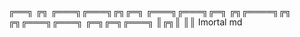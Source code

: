 ╔══╗ ╔╗   ╔═══╗╔═══╗╔╗╔═╗    ╔═══╗╔═══╗╔═╗ ╔╗╔════╗╔╗ ╔╗╔═══╗╔═══╗    ╔═╗╔═╗╔═══╗
║╔╗║ ║║   Imortal md
                                                                                 
                                                                                 

